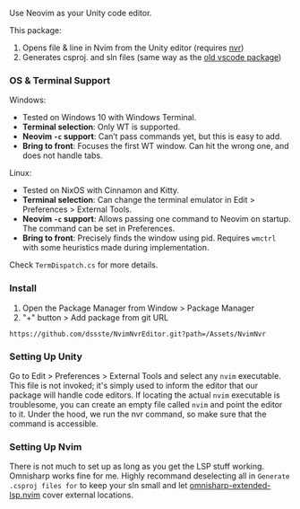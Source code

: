 Use Neovim as your Unity code editor.

This package:
1. Opens file & line in Nvim from the Unity editor (requires [nvr](https://github.com/mhinz/neovim-remote))
2. Generates csproj. and sln files (same way as the [old vscode package](https://github.com/Unity-Technologies/com.unity.ide.vscode))

### OS & Terminal Support
Windows:
- Tested on Windows 10 with Windows Terminal.
- **Terminal selection**: Only WT is supported.
- **Neovim ```-c``` support**: Can’t pass commands yet, but this is easy to add.
- **Bring to front**: Focuses the first WT window. Can hit the wrong one, and does not handle tabs.

Linux:
- Tested on NixOS with Cinnamon and Kitty.
- **Terminal selection**: Can change the terminal emulator in Edit > Preferences > External Tools.
- **Neovim ```-c``` support**: Allows passing one command to Neovim on startup. The command can be set in Preferences.
- **Bring to front**: Precisely finds the window using pid. Requires ```wmctrl``` with some heuristics made during implementation.

Check ```TermDispatch.cs``` for more details.

### Install
1. Open the Package Manager from Window > Package Manager
2. "+" button > Add package from git URL
```
https://github.com/dssste/NvimNvrEditor.git?path=/Assets/NvimNvr
```

### Setting Up Unity
Go to Edit > Preferences > External Tools and select any ```nvim``` executable. This file is not invoked; it's simply used to inform the editor that our package will handle code editors. If locating the actual ```nvim``` executable is troublesome, you can create an empty file called ```nvim``` and point the editor to it. Under the hood, we run the nvr command, so make sure that the command is accessible.

### Setting Up Nvim
There is not much to set up as long as you get the LSP stuff working. Omnisharp works fine for me. Highly recommand deselecting all in ```Generate .csproj files for``` to keep your sln small and let [omnisharp-extended-lsp.nvim](https://github.com/Hoffs/omnisharp-extended-lsp.nvim) cover external locations.
